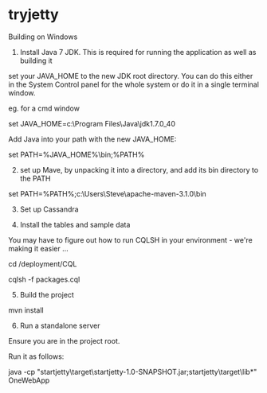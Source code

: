 tryjetty
========



Building on Windows

1) Install Java 7 JDK.  This is required for running the application as well as building it

set your JAVA_HOME to the new JDK root directory.  You can do this either in the System Control panel for the whole system
or do it in a single terminal window. 

eg. for a cmd window

set JAVA_HOME=c:\Program Files\Java\jdk1.7.0_40

Add Java into your path with the new JAVA_HOME:

set PATH=%JAVA_HOME%\bin;%PATH%

2) set up Mave, by unpacking it into a directory, and add its bin directory to the PATH

set PATH=%PATH%;c:\Users\Steve\apache-maven-3.1.0\bin

3) Set up Cassandra

4) Install the tables and sample data

You may have to figure out how to run CQLSH in your environment - we're making it easier ...

cd <project>/deployment/CQL

cqlsh -f packages.cql

5) Build the project

mvn install

6) Run a standalone server

Ensure you are in the project root.

Run it as follows:

java -cp "startjetty\target\startjetty-1.0-SNAPSHOT.jar;startjetty\target\lib\*" OneWebApp



